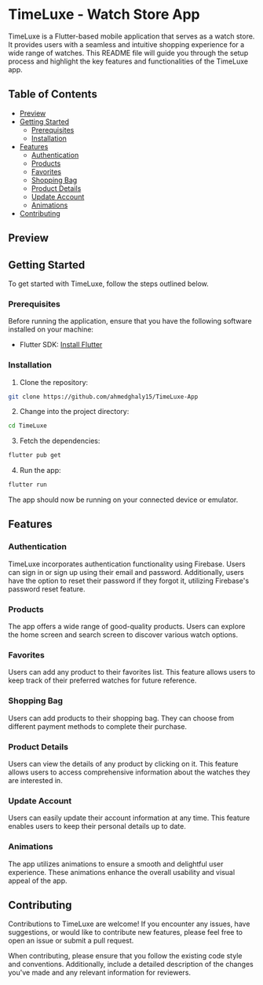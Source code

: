 # TimeLuxe - Watch Store App

TimeLuxe is a Flutter-based mobile application that serves as a watch store. It provides users with a seamless and intuitive shopping experience for a wide range of watches. This README file will guide you through the setup process and highlight the key features and functionalities of the TimeLuxe app.

## Table of Contents

- [Preview](#preview)
- [Getting Started](#getting-started)
  - [Prerequisites](#prerequisites)
  - [Installation](#installation)
- [Features](#features)
  - [Authentication](#authentication)
  - [Products](#products)
  - [Favorites](#favorites)
  - [Shopping Bag](#shopping-bag)
  - [Product Details](#product-details)
  - [Update Account](#update-account)
  - [Animations](#animations)
- [Contributing](#contributing)

## Preview

## Getting Started

To get started with TimeLuxe, follow the steps outlined below.

### Prerequisites

Before running the application, ensure that you have the following software installed on your machine:

- Flutter SDK: [Install Flutter](https://flutter.dev/docs/get-started/install)

### Installation

1. Clone the repository:

```bash
git clone https://github.com/ahmedghaly15/TimeLuxe-App
```

2. Change into the project directory:

```bash
cd TimeLuxe
```

3. Fetch the dependencies:

```bash
flutter pub get
```

4. Run the app:

```bash
flutter run
```

The app should now be running on your connected device or emulator.

## Features

### Authentication

TimeLuxe incorporates authentication functionality using Firebase. Users can sign in or sign up using their email and password. Additionally, users have the option to reset their password if they forgot it, utilizing Firebase's password reset feature.

### Products

The app offers a wide range of good-quality products. Users can explore the home screen and search screen to discover various watch options.

### Favorites

Users can add any product to their favorites list. This feature allows users to keep track of their preferred watches for future reference.

### Shopping Bag

Users can add products to their shopping bag. They can choose from different payment methods to complete their purchase.

### Product Details

Users can view the details of any product by clicking on it. This feature allows users to access comprehensive information about the watches they are interested in.

### Update Account

Users can easily update their account information at any time. This feature enables users to keep their personal details up to date.

### Animations

The app utilizes animations to ensure a smooth and delightful user experience. These animations enhance the overall usability and visual appeal of the app.

## Contributing

Contributions to TimeLuxe are welcome! If you encounter any issues, have suggestions, or would like to contribute new features, please feel free to open an issue or submit a pull request.

When contributing, please ensure that you follow the existing code style and conventions. Additionally, include a detailed description of the changes you've made and any relevant information for reviewers.
